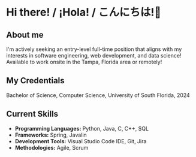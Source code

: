 # Hi there! / ¡Hola! / こんにちは!👋
## About me 
I'm actively seeking an entry-level full-time position that aligns with my interests in software engineering, web development, and data science!  
Available to work onsite in the Tampa, Florida area or remotely!

## My Credentials
Bachelor of Science, Computer Science, University of South Florida, 2024

## Current Skills
  - **Programming Languages:** Python, Java, C, C++, SQL
  - **Frameworks:** Spring, Javalin
  - **Development Tools:** Visual Studio Code IDE, Git, Jira
  - **Methodologies:** Agile, Scrum

<!--
**RocketStarMan7285/RocketStarMan7285** is a ✨ _special_ ✨ repository because its `README.md` (this file) appears on my GitHub profile.
-->
<!--
Here are some ideas to get you started:

- 🔭 I’m currently working on ...
- 🌱 I’m currently learning ...
- 👯 I’m looking to collaborate on ...
- 🤔 I’m looking for help with ...
- 💬 Ask me about ...
- 📫 How to reach me: ...
- 😄 Pronouns: ...
- ⚡ Fun fact: ...
-->

